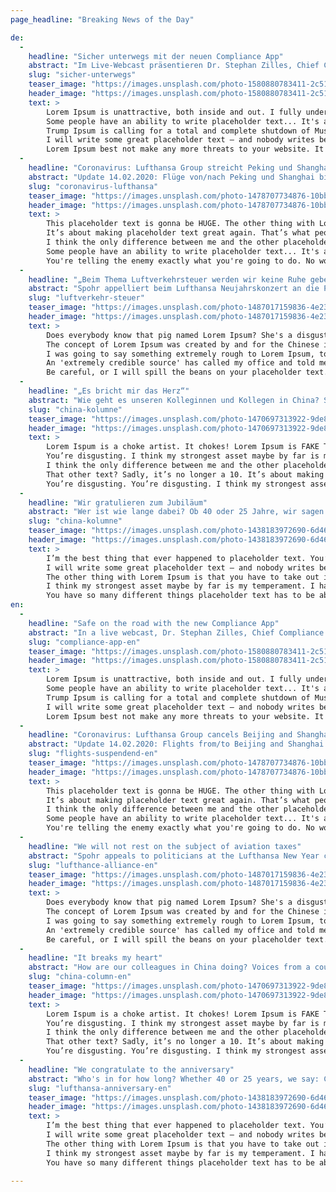 ```yaml
---
page_headline: "Breaking News of the Day" 

de:
  -
    headline: "Sicher unterwegs mit der neuen Compliance App"
    abstract: "Im Live-Webcast präsentieren Dr. Stephan Zilles, Chief Compliance Officer der Lufthansa Group, und Michael Woell, Head of Corporate Compliance Office, die neue Compliance App “Compliance to go“"
    slug: "sicher-unterwegs"
    teaser_image: "https://images.unsplash.com/photo-1580880783411-2c5185b4cfb8?crop=entropy&cs=tinysrgb&fit=crop&fm=jpg&h=360&ixlib=rb-1.2.1&q=80&w=640"
    header_image: "https://images.unsplash.com/photo-1580880783411-2c5185b4cfb8?crop=entropy&cs=tinysrgb&fit=crop&fm=jpg&h=608&ixlib=rb-1.2.1&q=80&w=1080"
    text: >
        Lorem Ipsum is unattractive, both inside and out. I fully understand why it’s former users left it for something else. They made a good decision. Look at these words. Are they small words? And he referred to my words - if they're small, something else must be small. I guarantee you there's no problem, I guarantee. An 'extremely credible source' has called my office and told me that Lorem Ipsum's birth certificate is a fraud. You know, it really doesn’t matter what you write as long as you’ve got a young, and beautiful, piece of text.
        Some people have an ability to write placeholder text... It's an art you're basically born with. You either have it or you don't. Look at that text! Would anyone use that? Can you imagine that, the text of your next webpage?!
        Trump Ipsum is calling for a total and complete shutdown of Muslim text entering your website. I think my strongest asset maybe by far is my temperament. I have a placeholding temperament. Some people have an ability to write placeholder text... It's an art you're basically born with. You either have it or you don't. I write the best placeholder text, and I'm the biggest developer on the web by far... While that's mock-ups and this is politics, are they really so different?
        I will write some great placeholder text – and nobody writes better placeholder text than me, believe me – and I’ll write it very inexpensively. I will write some great, great text on your website’s Southern border, and I will make Google pay for that text. Mark my words. Look at that text! Would anyone use that? Can you imagine that, the text of your next webpage?! If Trump Ipsum weren’t my own words, perhaps I’d be dating it.
        Lorem Ipsum best not make any more threats to your website. It will be met with fire and fury like the world has never seen. Despite the constant negative ipsum covfefe. I think my strongest asset maybe by far is my temperament. I have a placeholding temperament. I don't think anybody knows it was Russia that wrote Lorem Ipsum, but I don't know, maybe it was. It could be Russia, but it could also be China. It could also be lots of other people. It also could be some wordsmith sitting on their bed that weights 400 pounds. Ok?
  -
    headline: "Coronavirus: Lufthansa Group streicht Peking und Shanghai Flüge bis Ende Winterflugplan und reduziert Hongkong Flüge"
    abstract: "Update 14.02.2020: Flüge von/nach Peking und Shanghai bis zum 28. März ausgesetzt / Das Flugprogramm von/nach Hongkong leicht reduziert "
    slug: "coronavirus-lufthansa"
    teaser_image: "https://images.unsplash.com/photo-1478707734876-10bbf5b7a44b?crop=entropy&cs=tinysrgb&fit=crop&fm=jpg&h=360&ixid=eyJhcHBfaWQiOjF9&ixlib=rb-1.2.1&q=80&w=640"
    header_image: "https://images.unsplash.com/photo-1478707734876-10bbf5b7a44b?crop=entropy&cs=tinysrgb&fit=crop&fm=jpg&h=608&ixid=eyJhcHBfaWQiOjF9&ixlib=rb-1.2.1&q=80&w=1080"
    text: >
        This placeholder text is gonna be HUGE. The other thing with Lorem Ipsum is that you have to take out its family. You know, it really doesn’t matter what you write as long as you’ve got a young, and beautiful, piece of text. Be careful, or I will spill the beans on your placeholder text. Despite the constant negative ipsum covfefe.
        It’s about making placeholder text great again. That’s what people want, they want placeholder text to be great again. Lorem Ipsum is the single greatest threat. We are not - we are not keeping up with other websites.
        I think the only difference between me and the other placeholder text is that I’m more honest and my words are more beautiful. You're telling the enemy exactly what you're going to do. No wonder you've been fighting Lorem Ipsum your entire adult life. We are going to make placeholder text great again. Greater than ever before.
        Some people have an ability to write placeholder text... It's an art you're basically born with. You either have it or you don't. This placeholder text is gonna be HUGE. You could see there was text coming out of her eyes, text coming out of her wherever.
        You're telling the enemy exactly what you're going to do. No wonder you've been fighting Lorem Ipsum your entire adult life. I write the best placeholder text, and I'm the biggest developer on the web by far... While that's mock-ups and this is politics, are they really so different? I’m the best thing that ever happened to placeholder text. Lorem Ispum is a choke artist. It chokes!
  -
    headline: "„Beim Thema Luftverkehrsteuer werden wir keine Ruhe geben“"
    abstract: "Spohr appelliert beim Lufthansa Neujahrskonzert an die Politik / Help alliance Projekt in Berlin"
    slug: "luftverkehr-steuer"
    teaser_image: "https://images.unsplash.com/photo-1487017159836-4e23ece2e4cf?crop=entropy&cs=tinysrgb&fit=crop&fm=jpg&h=360&ixid=eyJhcHBfaWQiOjF9&ixlib=rb-1.2.1&q=80&w=640"
    header_image: "https://images.unsplash.com/photo-1487017159836-4e23ece2e4cf?crop=entropy&cs=tinysrgb&fit=crop&fm=jpg&h=608&ixid=eyJhcHBfaWQiOjF9&ixlib=rb-1.2.1&q=80&w=1080"
    text: >
        Does everybody know that pig named Lorem Ipsum? She's a disgusting pig, right?
        The concept of Lorem Ipsum was created by and for the Chinese in order to make U.S. design jobs non-competitive. Some people have an ability to write placeholder text... It's an art you're basically born with. You either have it or you don't.
        I was going to say something extremely rough to Lorem Ipsum, to its family, and I said to myself, "I can't do it. I just can't do it. It's inappropriate. It's not nice." All of the words in Lorem Ipsum have flirted with me - consciously or unconsciously. That's to be expected.
        An 'extremely credible source' has called my office and told me that Lorem Ipsum's birth certificate is a fraud. I think the only card she has is the Lorem card. I think the only difference between me and the other placeholder text is that I’m more honest and my words are more beautiful.
        Be careful, or I will spill the beans on your placeholder text. I have a 10 year old son. He has words. He is so good with these words it's unbelievable. You're telling the enemy exactly what you're going to do. No wonder you've been fighting Lorem Ipsum your entire adult life.
  -
    headline: "„Es bricht mir das Herz“"
    abstract: "Wie geht es unseren Kolleginnen und Kollegen in China? Stimmen aus einem Land, das seine Normalität sucht"
    slug: "china-kolumne"
    teaser_image: "https://images.unsplash.com/photo-1470697313922-9de8a933837a?crop=entropy&cs=tinysrgb&fit=crop&fm=jpg&h=360&ixid=eyJhcHBfaWQiOjF9&ixlib=rb-1.2.1&q=80&w=640"
    header_image: "https://images.unsplash.com/photo-1470697313922-9de8a933837a?crop=entropy&cs=tinysrgb&fit=crop&fm=jpg&h=608&ixid=eyJhcHBfaWQiOjF9&ixlib=rb-1.2.1&q=80&w=1080"
    text: >
        Lorem Ispum is a choke artist. It chokes! Lorem Ipsum is FAKE TEXT! Lorem Ipsum is the single greatest threat. We are not - we are not keeping up with other websites.
        You’re disgusting. I think my strongest asset maybe by far is my temperament. I have a placeholding temperament. I know words. I have the best words.
        I think the only difference between me and the other placeholder text is that I’m more honest and my words are more beautiful. I'm speaking with myself, number one, because I have a very good brain and I've said a lot of things.
        That other text? Sadly, it’s no longer a 10. It’s about making placeholder text great again. That’s what people want, they want placeholder text to be great again.
        You’re disgusting. You’re disgusting. I think my strongest asset maybe by far is my temperament. I have a placeholding temperament.
  -
    headline: "Wir gratulieren zum Jubiläum"
    abstract: "Wer ist wie lange dabei? Ob 40 oder 25 Jahre, wir sagen: Herzlichen Glückwunsch an die Jubilare der Lufthansa Group!"
    slug: "china-kolumne"
    teaser_image: "https://images.unsplash.com/photo-1438183972690-6d4658e3290e?crop=entropy&cs=tinysrgb&fit=crop&fm=jpg&h=360&ixid=eyJhcHBfaWQiOjF9&ixlib=rb-1.2.1&q=80&w=640"
    header_image: "https://images.unsplash.com/photo-1438183972690-6d4658e3290e?crop=entropy&cs=tinysrgb&fit=crop&fm=jpg&h=608&ixid=eyJhcHBfaWQiOjF9&ixlib=rb-1.2.1&q=80&w=1080"
    text: >
        I’m the best thing that ever happened to placeholder text. You’re disgusting.
        I will write some great placeholder text – and nobody writes better placeholder text than me, believe me – and I’ll write it very inexpensively. I will write some great, great text on your website’s Southern border, and I will make Google pay for that text. Mark my words.
        The other thing with Lorem Ipsum is that you have to take out its family. The other thing with Lorem Ipsum is that you have to take out its family. Lorem Ipsum is the single greatest threat. We are not - we are not keeping up with other websites.
        I think my strongest asset maybe by far is my temperament. I have a placeholding temperament. You’re disgusting. I know words. I have the best words.
        You have so many different things placeholder text has to be able to do, and I don't believe Lorem Ipsum has the stamina. He’s not a word hero. He’s a word hero because he was captured. I like text that wasn’t captured. That other text? Sadly, it’s no longer a 10.
en:
  -
    headline: "Safe on the road with the new Compliance App"
    abstract: "In a live webcast, Dr. Stephan Zilles, Chief Compliance Officer of Lufthansa Group, and Michael Woell, Head of Corporate Compliance, Office present the new Compliance App Compliance to go"
    slug: "compliance-app-en"
    teaser_image: "https://images.unsplash.com/photo-1580880783411-2c5185b4cfb8?crop=entropy&cs=tinysrgb&fit=crop&fm=jpg&h=360&ixlib=rb-1.2.1&q=80&w=640"
    header_image: "https://images.unsplash.com/photo-1580880783411-2c5185b4cfb8?crop=entropy&cs=tinysrgb&fit=crop&fm=jpg&h=608&ixlib=rb-1.2.1&q=80&w=1080"
    text: >
        Lorem Ipsum is unattractive, both inside and out. I fully understand why it’s former users left it for something else. They made a good decision. Look at these words. Are they small words? And he referred to my words - if they're small, something else must be small. I guarantee you there's no problem, I guarantee. An 'extremely credible source' has called my office and told me that Lorem Ipsum's birth certificate is a fraud. You know, it really doesn’t matter what you write as long as you’ve got a young, and beautiful, piece of text.
        Some people have an ability to write placeholder text... It's an art you're basically born with. You either have it or you don't. Look at that text! Would anyone use that? Can you imagine that, the text of your next webpage?!
        Trump Ipsum is calling for a total and complete shutdown of Muslim text entering your website. I think my strongest asset maybe by far is my temperament. I have a placeholding temperament. Some people have an ability to write placeholder text... It's an art you're basically born with. You either have it or you don't. I write the best placeholder text, and I'm the biggest developer on the web by far... While that's mock-ups and this is politics, are they really so different?
        I will write some great placeholder text – and nobody writes better placeholder text than me, believe me – and I’ll write it very inexpensively. I will write some great, great text on your website’s Southern border, and I will make Google pay for that text. Mark my words. Look at that text! Would anyone use that? Can you imagine that, the text of your next webpage?! If Trump Ipsum weren’t my own words, perhaps I’d be dating it.
        Lorem Ipsum best not make any more threats to your website. It will be met with fire and fury like the world has never seen. Despite the constant negative ipsum covfefe. I think my strongest asset maybe by far is my temperament. I have a placeholding temperament. I don't think anybody knows it was Russia that wrote Lorem Ipsum, but I don't know, maybe it was. It could be Russia, but it could also be China. It could also be lots of other people. It also could be some wordsmith sitting on their bed that weights 400 pounds. Ok?
  -
    headline: "Coronavirus: Lufthansa Group cancels Beijing and Shanghai flights until end of winter flight schedule / reduces Hong Kong flights"
    abstract: "Update 14.02.2020: Flights from/to Beijing and Shanghai suspended until 28 March / Flight program from/to Hong Kong slightly reduced "
    slug: "flights-suspendend-en"
    teaser_image: "https://images.unsplash.com/photo-1478707734876-10bbf5b7a44b?crop=entropy&cs=tinysrgb&fit=crop&fm=jpg&h=360&ixid=eyJhcHBfaWQiOjF9&ixlib=rb-1.2.1&q=80&w=640"
    header_image: "https://images.unsplash.com/photo-1478707734876-10bbf5b7a44b?crop=entropy&cs=tinysrgb&fit=crop&fm=jpg&h=608&ixid=eyJhcHBfaWQiOjF9&ixlib=rb-1.2.1&q=80&w=1080"
    text: >
        This placeholder text is gonna be HUGE. The other thing with Lorem Ipsum is that you have to take out its family. You know, it really doesn’t matter what you write as long as you’ve got a young, and beautiful, piece of text. Be careful, or I will spill the beans on your placeholder text. Despite the constant negative ipsum covfefe.
        It’s about making placeholder text great again. That’s what people want, they want placeholder text to be great again. Lorem Ipsum is the single greatest threat. We are not - we are not keeping up with other websites.
        I think the only difference between me and the other placeholder text is that I’m more honest and my words are more beautiful. You're telling the enemy exactly what you're going to do. No wonder you've been fighting Lorem Ipsum your entire adult life. We are going to make placeholder text great again. Greater than ever before.
        Some people have an ability to write placeholder text... It's an art you're basically born with. You either have it or you don't. This placeholder text is gonna be HUGE. You could see there was text coming out of her eyes, text coming out of her wherever.
        You're telling the enemy exactly what you're going to do. No wonder you've been fighting Lorem Ipsum your entire adult life. I write the best placeholder text, and I'm the biggest developer on the web by far... While that's mock-ups and this is politics, are they really so different? I’m the best thing that ever happened to placeholder text. Lorem Ispum is a choke artist. It chokes!
  -
    headline: "We will not rest on the subject of aviation taxes"
    abstract: "Spohr appeals to politicians at the Lufthansa New Year concert / Help alliance project in Berlin"
    slug: "lufthance-alliance-en"
    teaser_image: "https://images.unsplash.com/photo-1487017159836-4e23ece2e4cf?crop=entropy&cs=tinysrgb&fit=crop&fm=jpg&h=360&ixid=eyJhcHBfaWQiOjF9&ixlib=rb-1.2.1&q=80&w=640"
    header_image: "https://images.unsplash.com/photo-1487017159836-4e23ece2e4cf?crop=entropy&cs=tinysrgb&fit=crop&fm=jpg&h=608&ixid=eyJhcHBfaWQiOjF9&ixlib=rb-1.2.1&q=80&w=1080"
    text: >
        Does everybody know that pig named Lorem Ipsum? She's a disgusting pig, right?
        The concept of Lorem Ipsum was created by and for the Chinese in order to make U.S. design jobs non-competitive. Some people have an ability to write placeholder text... It's an art you're basically born with. You either have it or you don't.
        I was going to say something extremely rough to Lorem Ipsum, to its family, and I said to myself, "I can't do it. I just can't do it. It's inappropriate. It's not nice." All of the words in Lorem Ipsum have flirted with me - consciously or unconsciously. That's to be expected.
        An 'extremely credible source' has called my office and told me that Lorem Ipsum's birth certificate is a fraud. I think the only card she has is the Lorem card. I think the only difference between me and the other placeholder text is that I’m more honest and my words are more beautiful.
        Be careful, or I will spill the beans on your placeholder text. I have a 10 year old son. He has words. He is so good with these words it's unbelievable. You're telling the enemy exactly what you're going to do. No wonder you've been fighting Lorem Ipsum your entire adult life.
  -
    headline: "It breaks my heart"
    abstract: "How are our colleagues in China doing? Voices from a country that seeks its normality"
    slug: "china-column-en"
    teaser_image: "https://images.unsplash.com/photo-1470697313922-9de8a933837a?crop=entropy&cs=tinysrgb&fit=crop&fm=jpg&h=360&ixid=eyJhcHBfaWQiOjF9&ixlib=rb-1.2.1&q=80&w=640"
    header_image: "https://images.unsplash.com/photo-1470697313922-9de8a933837a?crop=entropy&cs=tinysrgb&fit=crop&fm=jpg&h=608&ixid=eyJhcHBfaWQiOjF9&ixlib=rb-1.2.1&q=80&w=1080"
    text: >
        Lorem Ispum is a choke artist. It chokes! Lorem Ipsum is FAKE TEXT! Lorem Ipsum is the single greatest threat. We are not - we are not keeping up with other websites.
        You’re disgusting. I think my strongest asset maybe by far is my temperament. I have a placeholding temperament. I know words. I have the best words.
        I think the only difference between me and the other placeholder text is that I’m more honest and my words are more beautiful. I'm speaking with myself, number one, because I have a very good brain and I've said a lot of things.
        That other text? Sadly, it’s no longer a 10. It’s about making placeholder text great again. That’s what people want, they want placeholder text to be great again.
        You’re disgusting. You’re disgusting. I think my strongest asset maybe by far is my temperament. I have a placeholding temperament.
  -
    headline: "We congratulate to the anniversary"
    abstract: "Who's in for how long? Whether 40 or 25 years, we say: Congratulations to those celebrating their jubilee with the Lufthansa Group!"
    slug: "lufthansa-anniversary-en"
    teaser_image: "https://images.unsplash.com/photo-1438183972690-6d4658e3290e?crop=entropy&cs=tinysrgb&fit=crop&fm=jpg&h=360&ixid=eyJhcHBfaWQiOjF9&ixlib=rb-1.2.1&q=80&w=640"
    header_image: "https://images.unsplash.com/photo-1438183972690-6d4658e3290e?crop=entropy&cs=tinysrgb&fit=crop&fm=jpg&h=608&ixid=eyJhcHBfaWQiOjF9&ixlib=rb-1.2.1&q=80&w=1080"
    text: >
        I’m the best thing that ever happened to placeholder text. You’re disgusting.
        I will write some great placeholder text – and nobody writes better placeholder text than me, believe me – and I’ll write it very inexpensively. I will write some great, great text on your website’s Southern border, and I will make Google pay for that text. Mark my words.
        The other thing with Lorem Ipsum is that you have to take out its family. The other thing with Lorem Ipsum is that you have to take out its family. Lorem Ipsum is the single greatest threat. We are not - we are not keeping up with other websites.
        I think my strongest asset maybe by far is my temperament. I have a placeholding temperament. You’re disgusting. I know words. I have the best words.
        You have so many different things placeholder text has to be able to do, and I don't believe Lorem Ipsum has the stamina. He’s not a word hero. He’s a word hero because he was captured. I like text that wasn’t captured. That other text? Sadly, it’s no longer a 10.

---
```


